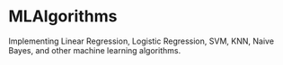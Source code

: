 # MLAlgorithms
Implementing Linear Regression, Logistic Regression, SVM, KNN, Naive Bayes, and other machine learning algorithms.
